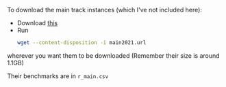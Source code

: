 To download the main track instances (which I've not included here):
* Download [this](https://satcompetition.github.io/2021/downloads/main2021.url)
* Run
    ```bash
    wget --content-disposition -i main2021.url
    ```
wherever you want them to be downloaded (Remember their size is around 1.1GB)

Their benchmarks are in `r_main.csv`
